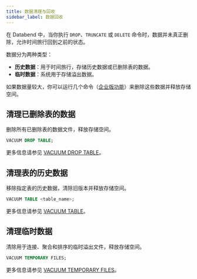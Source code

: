 ```yaml
---
title: 数据清理与回收
sidebar_label: 数据回收
---
```


在 Databend 中，当你执行 `DROP`、`TRUNCATE` 或 `DELETE` 命令时，数据并未真正删除，允许时间旅行回到之前的状态。

数据分为两种类型：
- **历史数据**：用于时间旅行，存储历史数据或已删除表的数据。
- **临时数据**：系统用于存储溢出数据。

如果数据量较大，你可以运行几个命令（[企业版功能](/guides/overview/editions/dee/enterprise-features)）来删除这些数据并释放存储空间。

## 清理已删除表的数据

删除所有已删除表的数据文件，释放存储空间。

```sql
VACUUM DROP TABLE;
```

更多信息请参见 [VACUUM DROP TABLE](/sql/sql-commands/administration-cmds/vacuum-drop-table)。

## 清理表的历史数据

移除指定表的历史数据，清除旧版本并释放存储空间。

```sql
VACUUM TABLE <table_name>;
```

更多信息请参见 [VACUUM TABLE](/sql/sql-commands/administration-cmds/vacuum-table)。

## 清理临时数据

清除用于连接、聚合和排序的临时溢出文件，释放存储空间。

```sql
VACUUM TEMPORARY FILES;
```

更多信息请参见 [VACUUM TEMPORARY FILES](/sql/sql-commands/administration-cmds/vacuum-temp-files)。